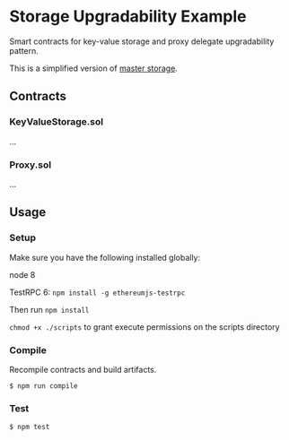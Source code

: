 # Storage Upgradability Example

Smart contracts for key-value storage and proxy delegate upgradability pattern.

This is a simplified version of [master storage](https://github.com/levelkdev/master-storage).

## Contracts

### KeyValueStorage.sol

...

### Proxy.sol

...

## Usage

### Setup

Make sure you have the following installed globally:

node 8

TestRPC 6: `npm install -g ethereumjs-testrpc`

Then run `npm install`

`chmod +x ./scripts` to grant execute permissions on the scripts directory

### Compile

Recompile contracts and build artifacts.

```
$ npm run compile
```

### Test

```
$ npm test
```
